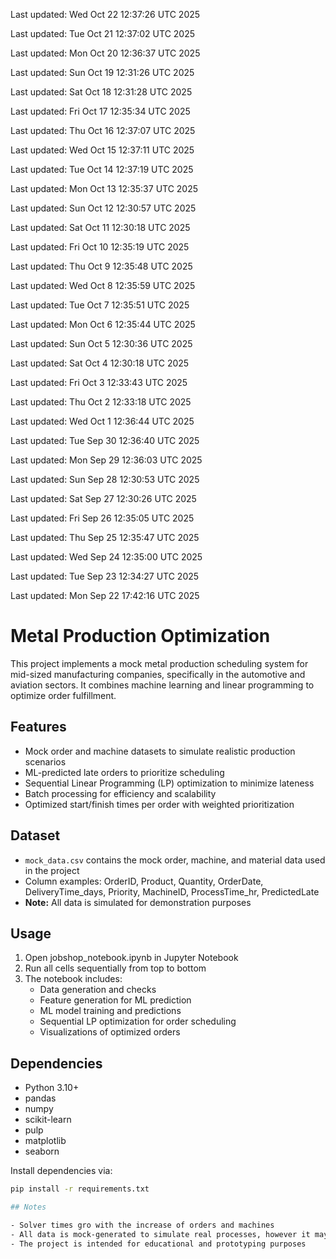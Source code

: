 Last updated: Wed Oct 22 12:37:26 UTC 2025

Last updated: Tue Oct 21 12:37:02 UTC 2025

Last updated: Mon Oct 20 12:36:37 UTC 2025

Last updated: Sun Oct 19 12:31:26 UTC 2025

Last updated: Sat Oct 18 12:31:28 UTC 2025

Last updated: Fri Oct 17 12:35:34 UTC 2025

Last updated: Thu Oct 16 12:37:07 UTC 2025

Last updated: Wed Oct 15 12:37:11 UTC 2025

Last updated: Tue Oct 14 12:37:19 UTC 2025

Last updated: Mon Oct 13 12:35:37 UTC 2025

Last updated: Sun Oct 12 12:30:57 UTC 2025

Last updated: Sat Oct 11 12:30:18 UTC 2025

Last updated: Fri Oct 10 12:35:19 UTC 2025

Last updated: Thu Oct  9 12:35:48 UTC 2025

Last updated: Wed Oct  8 12:35:59 UTC 2025

Last updated: Tue Oct  7 12:35:51 UTC 2025

Last updated: Mon Oct  6 12:35:44 UTC 2025

Last updated: Sun Oct  5 12:30:36 UTC 2025

Last updated: Sat Oct  4 12:30:18 UTC 2025

Last updated: Fri Oct  3 12:33:43 UTC 2025

Last updated: Thu Oct  2 12:33:18 UTC 2025

Last updated: Wed Oct  1 12:36:44 UTC 2025

Last updated: Tue Sep 30 12:36:40 UTC 2025

Last updated: Mon Sep 29 12:36:03 UTC 2025

Last updated: Sun Sep 28 12:30:53 UTC 2025

Last updated: Sat Sep 27 12:30:26 UTC 2025

Last updated: Fri Sep 26 12:35:05 UTC 2025

Last updated: Thu Sep 25 12:35:47 UTC 2025

Last updated: Wed Sep 24 12:35:00 UTC 2025

Last updated: Tue Sep 23 12:34:27 UTC 2025

Last updated: Mon Sep 22 17:42:16 UTC 2025

# Metal Production Optimization

This project implements a mock metal production scheduling system for mid-sized manufacturing companies, specifically in the automotive and aviation sectors. It combines machine learning and linear programming to optimize order fulfillment.

## Features

- Mock order and machine datasets to simulate realistic production scenarios
- ML-predicted late orders to prioritize scheduling
- Sequential Linear Programming (LP) optimization to minimize lateness
- Batch processing for efficiency and scalability
- Optimized start/finish times per order with weighted prioritization

## Dataset

- `mock_data.csv` contains the mock order, machine, and material data used in the project
- Column examples: OrderID, Product, Quantity, OrderDate, DeliveryTime_days, Priority, MachineID, ProcessTime_hr, PredictedLate
- **Note:** All data is simulated for demonstration purposes

## Usage

1. Open jobshop_notebook.ipynb in Jupyter Notebook
2. Run all cells sequentially from top to bottom
3. The notebook includes:
   - Data generation and checks
   - Feature generation for ML prediction
   - ML model training and predictions
   - Sequential LP optimization for order scheduling
   - Visualizations of optimized orders

## Dependencies

- Python 3.10+
- pandas
- numpy
- scikit-learn
- pulp
- matplotlib
- seaborn

Install dependencies via:

```bash
pip install -r requirements.txt

## Notes 

- Solver times gro with the increase of orders and machines
- All data is mock-generated to simulate real processes, however it may not reflect real production environments
- The project is intended for educational and prototyping purposes
